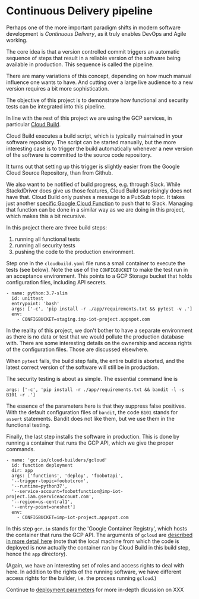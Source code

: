 # Continuous Delivery pipeline
Perhaps one of the more important paradigm shifts in modern software development is *Continuous Delivery*, as it truly enables DevOps and Agile working.

The core idea is that a version controlled commit triggers an automatic sequence of steps that result in a reliable version of the software being available in production. This sequence is called the pipeline.

There are many variations of this concept, depending on how much manual influence one wants to have. And cutting over a large live audience to a new version requires a bit more sophistication.

The objective of this project is to demonstrate how functional and security tests can be integrated into this pipeline.

In line with the rest of this project we are using the GCP services, in particular [Cloud Build](https://cloud.google.com/cloud-build/docs/build-config).

Cloud Build executes a build script, which is typically maintained in your software repository. The script can be started manually, but the more interesting
case is to trigger the build automatically whenever a new version of the software is committed to the source code repository.

It turns out that setting up this trigger is slightly easier from the Google Cloud Source Repository, than from Github.

We also want to be notified of build progress, e.g. through Slack. While StackdDriver
does give us those features, Cloud Build surprisingly does not have that. Cloud Build only
pushes a message to a PubSub topic. It takes just another [specific Google Cloud Function](https://cloud.google.com/cloud-build/docs/configure-third-party-notifications) to
push that to Slack. Managing that function can be done in a similar way as we are doing in this project, which makes this a bit recursive.

In this project there are three build steps:
1. running all functional tests
2. running all security tests
3. pushing the code to the production environment.

Step one in the `cloudbuild.yaml` file runs a small container to execute the
tests (see below). Note the use of the `CONFIGBUCKET` to make the test run in
an acceptance environment. This points to a GCP Storage bucket that holds
configuration files, including API secrets.
```
- name: python:3.7-slim
  id: unittest
  entrypoint: 'bash'
  args: ['-c', 'pip install -r ./app/requirements.txt && pytest -v .']
  env:
    - CONFIGBUCKET=staging.imp-iot-project.appspot.com
```
In the reality of this project, we don't bother to have a separate environment
as there is no data or test that we would pollute the production database with.
There are some interesting details on the ownership and access rights of the
configuration files.
Those are discussed elsewhere.

When `pytest` fails, the build step fails, the entire build is aborted, and
the latest correct version of the software will still be in production.

The security testing is about as simple. The essential command line is
```
args: ['-c', 'pip install -r ./app/requirements.txt && bandit -l -s B101 -r .']
```
The essence of the parameters here is that they suppress false positives.
With the default configuration files of `bandit`, the code `B101` stands for `assert` statements.
Bandit does not like them, but we use them in the functional testing.

Finally, the last step installs the software in production. This is done by
running a container that runs the GCP API, which we give the proper
commands.
```
- name: 'gcr.io/cloud-builders/gcloud'
  id: function deployment
  dir: app
  args: ['functions', 'deploy', 'foobotapi',
  '--trigger-topic=foobotcron',
  '--runtime=python37',
  '--service-account=foobotfunction@imp-iot-project.iam.gserviceaccount.com',
  '--region=us-central1',
  '--entry-point=oneshot']
  env:
    - CONFIGBUCKET=imp-iot-project.appspot.com
```
In this step `gcr.io` stands for the 'Google Container Registry', which hosts the container that runs the GCP API. The arguments of `gcloud` are [described in more detail here](https://cloud.google.com/functions/docs/deploying/filesystem) (note that the local machine from which the code is deployed is now actually the container ran by Cloud Build in this build step, hence the `app` directory).

(Again, we have an interesting set of roles and access rights
to deal with here. In addition to the rights of the running software, we have different access rights for the builder, i.e. the process running `gcloud`.)

Continue to [deployment parameters](deploymentparams.md) for more in-depth
dicussion on XXX

